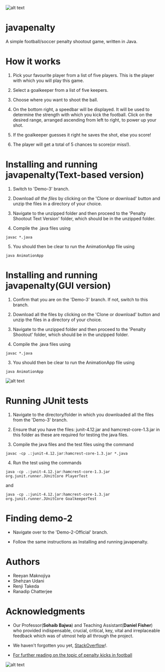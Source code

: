 ![alt text](http://t2online.com/unsafe/780x380/smart/s3.ap-south-1.amazonaws.com/cms-abp-prod-media/library/polopoly_fs/1.75901.1496484359!/image/image.jpg_gen/derivatives/matrix2x1/image.jpg)
# javapenalty

A simple football/soccer penalty shootout game, written in Java.

# How it works

1. Pick your favourite player from a list of five players. This is the player with which you will play this game.

2. Select a goalkeeper from a list of five keepers.

3. Choose where you want to shoot the ball.

4. On the bottom right, a speedbar will be displayed. It will be used to determine the strength with which you kick the football. Click on the desired range, arranged ascending from left to right, to power up your shot.

5. If the goalkeeper guesses it right he saves the shot, else you score!

6. The player will get a total of 5 chances to score(or miss!).

# Installing and running javapenalty(Text-based version)

1. Switch to 'Demo-3' branch.

2. Download *all the files* by clicking on the 'Clone or download' button and unzip the files in a directory of your choice.

3. Navigate to the unzipped folder and then proceed to the 'Penalty Shootout Text Version' folder, which should be in the unzipped folder.

4. Compile the .java files using

`javac *.java`

5. You should then be clear to run the AnimationApp file using 

`java AnimationApp`


# Installing and running javapenalty(GUI version)

1. Confirm that you are on the 'Demo-3' branch. If not, switch to this branch. 

2. Download all the files by clicking on the 'Clone or download' button and unzip the files in a directory of your choice.

3. Navigate to the unzipped folder and then proceed to the 'Penalty Shootout' folder, which should be in the unzipped folder.

3. Compile the .java files using

`javac *.java`

3. You should then be clear to run the AnimationApp file using 

`java AnimationApp`

![alt text](http://lifesomundane.net/images/-rZ1GcHv5p_k/Uz4UWQqEHiI/AAAAAAAANMA/RzOgIadyUzE/s1600/penalty.jpg)

# Running JUnit tests 

1. Navigate to the directory/folder in which you downloaded all the files from the 'Demo-3' branch.

2. Ensure that you have the files: junit-4.12.jar and hamcrest-core-1.3.jar in this folder as these are required for testing the java files.

3. Compile the java files and the test files using the command

`javac -cp .:junit-4.12.jar:hamcrest-core-1.3.jar *.java`

4. Run the test using the commands

`java -cp .:junit-4.12.jar:hamcrest-core-1.3.jar org.junit.runner.JUnitCore PlayerTest`

  and

`java -cp .:junit-4.12.jar:hamcrest-core-1.3.jar org.junit.runner.JUnitCore GoalkeeperTest`


# Finding demo-2

* Navigate over to the 'Demo-2-Official' branch.

* Follow the same instructions as Installing and running javapenalty.


# Authors
* Reeyan Maknojiya
* Shehzan Udani
* Renji Takeda
* Ranadip Chatterjee

# Acknowledgments
* Our Professor(**Sohaib Bajwa**) and Teaching Assistant(**Daniel Fisher**) who provided indispensable, crucial, critical, key, vital and irreplaceable feedback which was of utmost help all through the project.

* We haven't forgotten you yet, [StackOverflow](https://stackoverflow.com/)!.

* [For further reading on the topic of penalty kicks in football](https://en.wikipedia.org/wiki/Penalty_kick_(association_football))

![alt text](https://i.ytimg.com/vi/uZsnr4No36I/maxresdefault.jpg)
